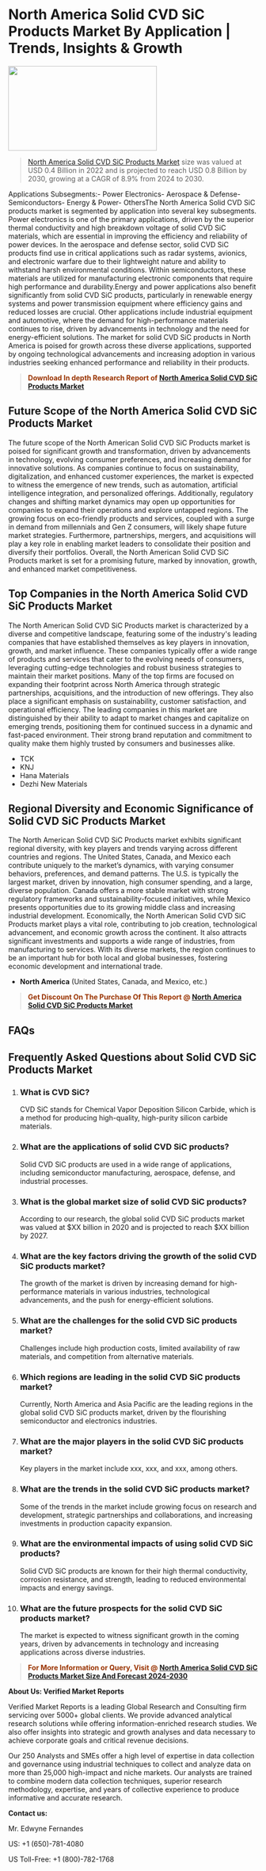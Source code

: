 <p><h1>North America Solid CVD SiC Products Market By Application | Trends, Insights & Growth</h1><p><img class="aligncenter size-medium wp-image-105565" src="https://ffe5etoiles.com/wp-content/uploads/2025/01/MST7-300x171.png" alt="" width="300" height="171" /></p><blockquote><p><a href="https://www.verifiedmarketreports.com/download-sample/?rid=285248&utm_source=Github-NA&utm_medium=365" target="_blank">North America Solid CVD SiC Products Market</a> size was valued at USD 0.4 Billion in 2022 and is projected to reach USD 0.8 Billion by 2030, growing at a CAGR of 8.9% from 2024 to 2030.</p></blockquote>Applications Subsegments:- Power Electronics- Aerospace & Defense- Semiconductors- Energy & Power- OthersThe North America Solid CVD SiC products market is segmented by application into several key subsegments. Power electronics is one of the primary applications, driven by the superior thermal conductivity and high breakdown voltage of solid CVD SiC materials, which are essential in improving the efficiency and reliability of power devices. In the aerospace and defense sector, solid CVD SiC products find use in critical applications such as radar systems, avionics, and electronic warfare due to their lightweight nature and ability to withstand harsh environmental conditions. Within semiconductors, these materials are utilized for manufacturing electronic components that require high performance and durability.Energy and power applications also benefit significantly from solid CVD SiC products, particularly in renewable energy systems and power transmission equipment where efficiency gains and reduced losses are crucial. Other applications include industrial equipment and automotive, where the demand for high-performance materials continues to rise, driven by advancements in technology and the need for energy-efficient solutions. The market for solid CVD SiC products in North America is poised for growth across these diverse applications, supported by ongoing technological advancements and increasing adoption in various industries seeking enhanced performance and reliability in their products.</p><blockquote><p><span style="color: #993300;"><strong>Download In depth Research Report of <a href="https://www.verifiedmarketreports.com/download-sample/?rid=285248&utm_source=Github-NA&utm_medium=365">North America Solid CVD SiC Products Market</a></strong></span></p></blockquote><h2>Future Scope of the North America Solid CVD SiC Products Market</h2><p>The future scope of the North American Solid CVD SiC Products market is poised for significant growth and transformation, driven by advancements in technology, evolving consumer preferences, and increasing demand for innovative solutions. As companies continue to focus on sustainability, digitalization, and enhanced customer experiences, the market is expected to witness the emergence of new trends, such as automation, artificial intelligence integration, and personalized offerings. Additionally, regulatory changes and shifting market dynamics may open up opportunities for companies to expand their operations and explore untapped regions. The growing focus on eco-friendly products and services, coupled with a surge in demand from millennials and Gen Z consumers, will likely shape future market strategies. Furthermore, partnerships, mergers, and acquisitions will play a key role in enabling market leaders to consolidate their position and diversify their portfolios. Overall, the North American Solid CVD SiC Products market is set for a promising future, marked by innovation, growth, and enhanced market competitiveness.</p><h2>Top Companies in the North America Solid CVD SiC Products Market</h2><p>The North American Solid CVD SiC Products market is characterized by a diverse and competitive landscape, featuring some of the industry's leading companies that have established themselves as key players in innovation, growth, and market influence. These companies typically offer a wide range of products and services that cater to the evolving needs of consumers, leveraging cutting-edge technologies and robust business strategies to maintain their market positions. Many of the top firms are focused on expanding their footprint across North America through strategic partnerships, acquisitions, and the introduction of new offerings. They also place a significant emphasis on sustainability, customer satisfaction, and operational efficiency. The leading companies in this market are distinguished by their ability to adapt to market changes and capitalize on emerging trends, positioning them for continued success in a dynamic and fast-paced environment. Their strong brand reputation and commitment to quality make them highly trusted by consumers and businesses alike.</p><p><ul><li>TCK </li><li> KNJ </li><li> Hana Materials </li><li> Dezhi New Materials</li></ul></p><h2>Regional Diversity and Economic Significance of Solid CVD SiC Products Market</h2><p>The North American Solid CVD SiC Products market exhibits significant regional diversity, with key players and trends varying across different countries and regions. The United States, Canada, and Mexico each contribute uniquely to the market’s dynamics, with varying consumer behaviors, preferences, and demand patterns. The U.S. is typically the largest market, driven by innovation, high consumer spending, and a large, diverse population. Canada offers a more stable market with strong regulatory frameworks and sustainability-focused initiatives, while Mexico presents opportunities due to its growing middle class and increasing industrial development. Economically, the North American Solid CVD SiC Products market plays a vital role, contributing to job creation, technological advancement, and economic growth across the continent. It also attracts significant investments and supports a wide range of industries, from manufacturing to services. With its diverse markets, the region continues to be an important hub for both local and global businesses, fostering economic development and international trade.</p><ul> <li><strong>North America</strong> (United States, Canada, and Mexico, etc.)</li></ul><blockquote><p><span style="color: #993300;"><strong>Get Discount On The Purchase Of This Report @ <a href="https://www.verifiedmarketreports.com/ask-for-discount/?rid=285248&utm_source=Github-NA&utm_medium=365">North America Solid CVD SiC Products Market</a></strong></span></p></blockquote><h2>FAQs</h2><p> <h2>Frequently Asked Questions about Solid CVD SiC Products Market</h1> <ol> <li> <h3>What is CVD SiC?</div><div></h3> <p>CVD SiC stands for Chemical Vapor Deposition Silicon Carbide, which is a method for producing high-quality, high-purity silicon carbide materials.</p> </li> <li> <h3>What are the applications of solid CVD SiC products?</div><div></h3> <p>Solid CVD SiC products are used in a wide range of applications, including semiconductor manufacturing, aerospace, defense, and industrial processes.</p> </li> <li> <h3>What is the global market size of solid CVD SiC products?</div><div></h3> <p>According to our research, the global solid CVD SiC products market was valued at $XX billion in 2020 and is projected to reach $XX billion by 2027.</p> </li> <li> <h3>What are the key factors driving the growth of the solid CVD SiC products market?</div><div></h3> <p>The growth of the market is driven by increasing demand for high-performance materials in various industries, technological advancements, and the push for energy-efficient solutions.</p> </li> <li> <h3>What are the challenges for the solid CVD SiC products market?</div><div></h3> <p>Challenges include high production costs, limited availability of raw materials, and competition from alternative materials.</p> </li> <li> <h3>Which regions are leading in the solid CVD SiC products market?</div><div></h3> <p>Currently, North America and Asia Pacific are the leading regions in the global solid CVD SiC products market, driven by the flourishing semiconductor and electronics industries.</p> </li> <li> <h3>What are the major players in the solid CVD SiC products market?</div><div></h3> <p>Key players in the market include xxx, xxx, and xxx, among others.</p> </li> <li> <h3>What are the trends in the solid CVD SiC products market?</div><div></h3> <p>Some of the trends in the market include growing focus on research and development, strategic partnerships and collaborations, and increasing investments in production capacity expansion.</p> </li> <li> <h3>What are the environmental impacts of using solid CVD SiC products?</div><div></h3> <p>Solid CVD SiC products are known for their high thermal conductivity, corrosion resistance, and strength, leading to reduced environmental impacts and energy savings.</p> </li> <li> <h3>What are the future prospects for the solid CVD SiC products market?</div><div></h3> <p>The market is expected to witness significant growth in the coming years, driven by advancements in technology and increasing applications across diverse industries.</p> </li> </ol></body></html></p><blockquote><p><span style="color: #993300;"><strong>For More Information or Query, Visit @ <a href="https://www.verifiedmarketreports.com/product/solid-cvd-sic-products-market/">North America Solid CVD SiC Products Market Size And Forecast 2024-2030</a></strong></span></p></blockquote><p><strong>About Us: Verified Market Reports</strong></p><p>Verified Market Reports is a leading Global Research and Consulting firm servicing over 5000+ global clients. We provide advanced analytical research solutions while offering information-enriched research studies. We also offer insights into strategic and growth analyses and data necessary to achieve corporate goals and critical revenue decisions.</p><p>Our 250 Analysts and SMEs offer a high level of expertise in data collection and governance using industrial techniques to collect and analyze data on more than 25,000 high-impact and niche markets. Our analysts are trained to combine modern data collection techniques, superior research methodology, expertise, and years of collective experience to produce informative and accurate research.</p><p><strong>Contact us:</strong></p><p>Mr. Edwyne Fernandes</p><p>US: +1 (650)-781-4080</p><p>US Toll-Free: +1 (800)-782-1768</p>

